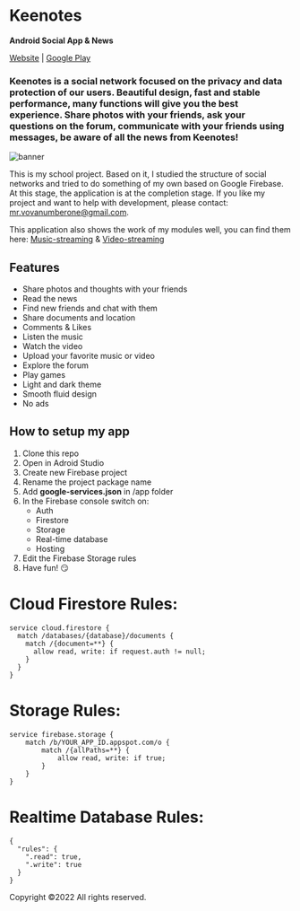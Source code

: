 # Keenotes
**Android Social App &amp; News**

[Website](https://vl-keenotes.web.app/) | [Google Play](https://play.google.com/store/apps/details?id=com.ruya.takimi.keenotes)

### Keenotes is a social network focused on the privacy and data protection of our users. Beautiful design, fast and stable performance, many functions will give you the best experience. Share photos with your friends, ask your questions on the forum, communicate with your friends using messages, be aware of all the news from Keenotes!

![banner](https://user-images.githubusercontent.com/43324348/160253567-0b58b516-a704-4413-8795-a889518d61b3.jpg)


<!------------------------------------------------------------------------->

This is my school project. Based on it, I studied the structure of social networks and tried to do something of my own based on Google Firebase. At this stage, the application is at the completion stage. If you like my project and want to help with development, please contact: mr.vovanumberone@gmail.com.


This application also shows the work of my modules well, you can find them here:
[Music-streaming](https://github.com/Fut1le/Firebase-Music-Streaming) & [Video-streaming](https://github.com/Fut1le/Firebase-Video-Streaming)

<!------------------------------------------------------------------------->


## Features
- Share photos and thoughts with your friends
- Read the news
- Find new friends and chat with them
- Share documents and location
- Comments & Likes
- Listen the music
- Watch the video
- Upload your favorite music or video
- Explore the forum
- Play games
- Light and dark theme
- Smooth fluid design
- No ads





<!------------------------------------------------------------------------->

## How to setup my app
1. Clone this repo
2. Open in Adroid Studio
3. Create new Firebase project
4. Rename the project package name
5. Add **google-services.json** in /app folder
6. In the Firebase console switch on:
   - Auth
   - Firestore
   - Storage
   - Real-time database
   - Hosting
7. Edit the Firebase Storage rules
8. Have fun! 😏


# Cloud Firestore Rules:
```
service cloud.firestore {
  match /databases/{database}/documents {
    match /{document=**} {
      allow read, write: if request.auth != null;
    }
  }
}
```
# Storage Rules:
```
service firebase.storage {
    match /b/YOUR_APP_ID.appspot.com/o {
        match /{allPaths=**} {
            allow read, write: if true;
        }
    }
}
```
# Realtime Database Rules:
```
{
  "rules": {
    ".read": true,
    ".write": true
  }
}
```
<!------------------------------------------------------------------------->

Copyright ©2022 All rights reserved.
